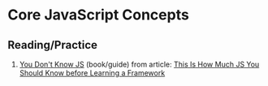 # Core JavaScript Concepts

## Reading/Practice

1. [You Don't Know JS](https://github.com/getify/You-Dont-Know-JS/blob/1st-ed/README.md) (book/guide) from article: [This Is How Much JS You Should Know before Learning a Framework](https://javascript.plainenglish.io/this-is-how-much-javascript-you-should-know-before-learning-a-framework-86b32f108eb9)